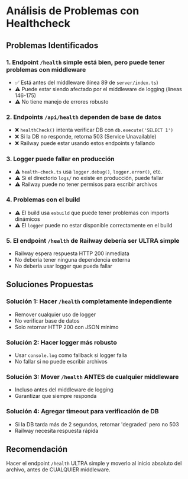 # Análisis de Problemas con Healthcheck

## Problemas Identificados

### 1. **Endpoint `/health` simple está bien, pero puede tener problemas con middleware**
   - ✅ Está antes del middleware (línea 89 de `server/index.ts`)
   - ⚠️ Puede estar siendo afectado por el middleware de logging (líneas 146-175)
   - ⚠️ No tiene manejo de errores robusto

### 2. **Endpoints `/api/health` dependen de base de datos**
   - ❌ `healthCheck()` intenta verificar DB con `db.execute('SELECT 1')`
   - ❌ Si la DB no responde, retorna 503 (Service Unavailable)
   - ❌ Railway puede estar usando estos endpoints y fallando

### 3. **Logger puede fallar en producción**
   - ⚠️ `health-check.ts` usa `logger.debug()`, `logger.error()`, etc.
   - ⚠️ Si el directorio `logs/` no existe en producción, puede fallar
   - ⚠️ Railway puede no tener permisos para escribir archivos

### 4. **Problemas con el build**
   - ⚠️ El build usa `esbuild` que puede tener problemas con imports dinámicos
   - ⚠️ El `logger` puede no estar disponible correctamente en el build

### 5. **El endpoint `/health` de Railway debería ser ULTRA simple**
   - Railway espera respuesta HTTP 200 inmediata
   - No debería tener ninguna dependencia externa
   - No debería usar logger que pueda fallar

## Soluciones Propuestas

### Solución 1: Hacer `/health` completamente independiente
   - Remover cualquier uso de logger
   - No verificar base de datos
   - Solo retornar HTTP 200 con JSON mínimo

### Solución 2: Hacer logger más robusto
   - Usar `console.log` como fallback si logger falla
   - No fallar si no puede escribir archivos

### Solución 3: Mover `/health` ANTES de cualquier middleware
   - Incluso antes del middleware de logging
   - Garantizar que siempre responda

### Solución 4: Agregar timeout para verificación de DB
   - Si la DB tarda más de 2 segundos, retornar 'degraded' pero no 503
   - Railway necesita respuesta rápida

## Recomendación

Hacer el endpoint `/health` ULTRA simple y moverlo al inicio absoluto del archivo, antes de CUALQUIER middleware.




